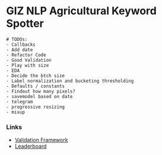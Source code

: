 # GIZ NLP Agricultural Keyword Spotter

```
# TODOs:
- Callbacks
- Add date
- Refactor Code
- Good Validation
- Play with size
- EDA 
- Decide the btch size
- Label normalization and bucketing thresholding
- Defaults / constants
- Findout how many pixels?
- savemodel based on date
- telegram
- progressive resizing
- mixup
```

### Links
- [Validation Framework](https://docs.google.com/spreadsheets/d/1CWXUw9a8hWNQKSRLRsy1kgsLKGTGUVm_WqcDaH4R51Y/edit?usp=drive_web&ouid=106342986004158874627)
- [Leaderboard](https://zindi.africa/competitions/giz-nlp-agricultural-keyword-spotter/leaderboard)

